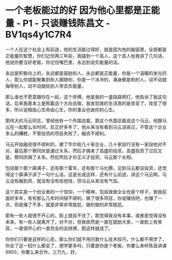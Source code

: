 # 一个老板能过的好 因为他心里都是正能量 - P1 - 只谈赚钱陈昌文 - BV1qs4y1C7R4

一个人在这个社会上有前途，他的生活能过得好，就是因为他的脑袋里，全部都是正能量的智慧，你们记住两三年前，我碰到一个高人，这个高人给我讲了几句话，他说你要当好老板，你记住嘴巴里，永远别说负能量的话。

永远是积极向上的，永远都是鼓励别人，永远都是正能量，你是一个温暖的发光的人，那么你就能聚集到别人跟随你，你是一个冰冷的，满身都是刺的人，动不动就侮辱别人，动不动就给别人带去负能量。

那么谁也不愿意跟你在一起，这个师傅，他是我的一盏指路明灯，他告诉了我这句话，后来我基本上是照着这个方向去做，我发现我的生活真的是改变了，改变了很多，所以说相由心生命由心生，你的事业也由你的心生。

那伟大的马云同志，曾经他有一个外国总裁，那这个外国总裁说这个马云，他跟马云在一起那么长时间，反正好多年了，他从来没有看到马云沮丧过，不管这个企业多么的糟糕，不管投资的项目失败了，融资不顺利。

马云开始融资很不顺利的，建了华尔街几十家企业，几十家投行没有一家投他对不对，最后那个蔡同庆是通过关系，然后才搞来了高盛的投资，高盛投资了过后又是，蔡同庆搞了关系，然后然后才孙正义才投资，马云那个长相。

包括那个那个薛满子，还有那个雷军，还有那个马化腾，见到马云都没投资，还觉得这个薛满子讲了一句什么话，这是长成这样，还有什么前途，讲这个马云啊，马云没有融到资，就没有没有给他钱，但马云从来没有气馁。

这个其实是一个创业者的一个信仰，一个精神，包括我做企业也是个样子，我我前面好多年，有有那么几年时间很不顺利，做了很多项目，你说赚钱吧，也赚了一点，但是赚了不多，就是非常非常尴尬，做的做的非常尴尬。

那有一些人就很不开心的，脸上就挂不住了，那觉得我没有本事，或者是觉得没有未来，有一些人就离开了，对不对，但我依然是一直在鼓励大家，一直脸上有笑容，一直很开心的一直完全的去拼搏，那这样就成了。

你你们只要是这样的心态，那么你们就不用问我什么技术技巧，什么都不用学了，你会了这一招什么都会了，想学更多吗，只要是你是个老板，你要么来听陈昌讲课9900，你要么来合作，三万九，好。

